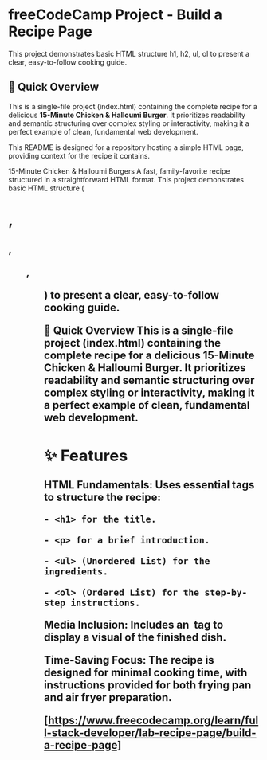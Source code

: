 # freeCodeCamp Project - Build a Recipe Page

This project demonstrates basic HTML structure h1, h2, ul, ol to present a clear, easy-to-follow cooking guide.

## 🚀 Quick Overview

This is a single-file project (index.html) containing the complete recipe for a delicious **15-Minute Chicken & Halloumi Burger**. It prioritizes readability and semantic structuring over complex styling or interactivity, making it a perfect example of clean, fundamental web development.

This README is designed for a repository hosting a simple HTML page, providing context for the recipe it contains.

15-Minute Chicken & Halloumi Burgers
A fast, family-favorite recipe structured in a straightforward HTML format. This project demonstrates basic HTML structure (<h1>, <h2>, <ul>, <ol>) to present a clear, easy-to-follow cooking guide.

🚀 Quick Overview
This is a single-file project (index.html) containing the complete recipe for a delicious 15-Minute Chicken & Halloumi Burger. It prioritizes readability and semantic structuring over complex styling or interactivity, making it a perfect example of clean, fundamental web development.

## ✨ Features

HTML Fundamentals: Uses essential tags to structure the recipe:

```
- <h1> for the title.

- <p> for a brief introduction.

- <ul> (Unordered List) for the ingredients.

- <ol> (Ordered List) for the step-by-step instructions.
```

Media Inclusion: Includes an <img> tag to display a visual of the finished dish.

Time-Saving Focus: The recipe is designed for minimal cooking time, with instructions provided for both frying pan and air fryer preparation.

[https://www.freecodecamp.org/learn/full-stack-developer/lab-recipe-page/build-a-recipe-page]
